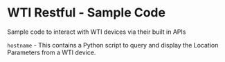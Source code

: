 # WTI Restful - Sample Code
Sample code to interact with WTI devices via their built in APIs

`hostname` - This contains a Python script to query and display the Location Parameters from a WTI device.
